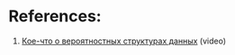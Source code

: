 
# References:

1. [Кое-что о вероятностных структурах данных](https://www.youtube.com/watch?v=Vx-l7KiIYuM&list=PLH-XmS0lSi_zTZrols83QSxI3Q96dSbBm&index=30) (video)